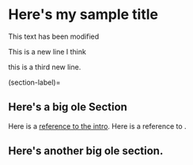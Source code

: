 # Here's my sample title

This text has been modified

This is a new line I think

this is a third new line.

(section-label)=
## Here's a big ole Section

Here is a [reference to the intro](intro.md). Here is a reference to [](section-label).

## Here's another big ole section.